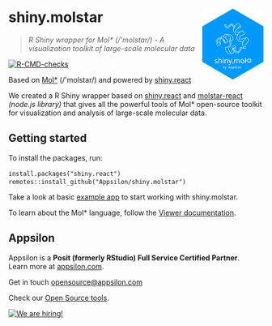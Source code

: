 # shiny.molstar <a href="https://appsilon.github.io/shiny.molstar/"><img src="man/figures/logo.svg" align="right" alt="data.validator logo" style="height: 140px;"></a>

> _R Shiny wrapper for Mol* (/'molstar/) - A visualization toolkit of large-scale molecular data_

<!-- badges: start -->
[![R-CMD-checks](https://github.com/Appsilon/shiny.molstar/actions/workflows/r-cmd-check.yml/badge.svg)](https://github.com/Appsilon/shiny.molstar/actions/workflows/r-cmd-check.yml)
<!-- badges: end -->

Based on [Mol*](https://molstar.org) (/'molstar/) and powered by [shiny.react](https://appsilon.github.io/shiny.react/)

We created a R Shiny wrapper based on [shiny.react](https://appsilon.github.io/shiny.react/) and [molstar-react](https://www.npmjs.com/package/molstar-react) _(node.js library)_ that gives all the powerful tools of Mol* open-source toolkit for visualization and analysis of large-scale molecular data.

## Getting started

To install the packages, run:

```{R}
install.packages("shiny.react")
remotes::install_github("Appsilon/shiny.molstar")
```

Take a look at basic [example app](https://github.com/Appsilon/shiny.molstar/blob/main/inst/examples/Minimal.R) to start working with shiny.molstar.

To learn about the Mol* language, follow the [Viewer documentation](https://molstar.org/viewer-docs/).

## Appsilon

<img src="https://avatars0.githubusercontent.com/u/6096772" align="right" alt="" width="6%" />

Appsilon is a **Posit (formerly RStudio) Full Service Certified Partner**.<br/>
Learn more
at [appsilon.com](https://appsilon.com).

Get in touch [opensource@appsilon.com](mailto:opensource@appsilon.com)

Check our [Open Source tools](https://shiny.tools).

<a href = "https://appsilon.com/careers/" target="_blank"><img src="http://d2v95fjda94ghc.cloudfront.net/hiring.png" alt="We are hiring!"/></a>
